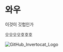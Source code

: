 # 와우

이것이 깃헙인가

오오오오호호호 

![GitHub_Invertocat_Logo](/Users/juni/Documents/GitHub/Footsome48.github.io/images/2024-02-08-first-posting/IMG_7296.png)